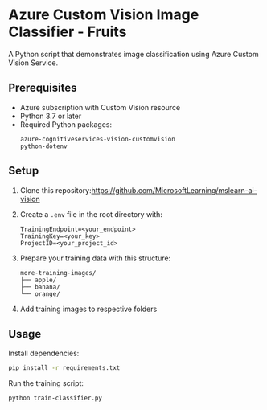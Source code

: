 # Azure Custom Vision Image Classifier - Fruits 

A Python script that demonstrates image classification using Azure Custom Vision Service.

## Prerequisites

- Azure subscription with Custom Vision resource
- Python 3.7 or later
- Required Python packages:
  ```
  azure-cognitiveservices-vision-customvision
  python-dotenv
  ```

## Setup

1. Clone this repository:https://github.com/MicrosoftLearning/mslearn-ai-vision
2. Create a `.env` file in the root directory with:
   ```
   TrainingEndpoint=<your_endpoint>
   TrainingKey=<your_key>
   ProjectID=<your_project_id>
   ```

3. Prepare your training data with this structure:
   ```
   more-training-images/
   ├── apple/
   ├── banana/
   └── orange/
   ```

4. Add training images to respective folders

## Usage

Install dependencies:
```bash
pip install -r requirements.txt
```

Run the training script:
```bash
python train-classifier.py
```

